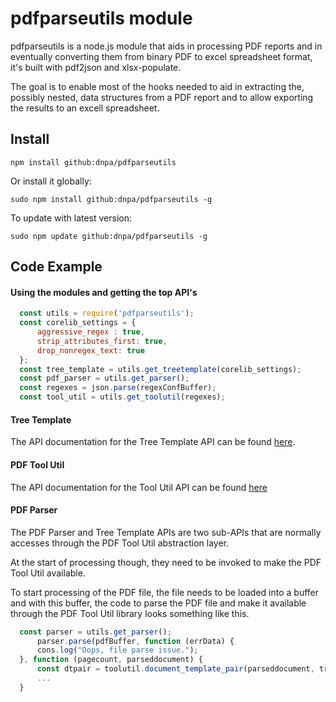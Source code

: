 # pdfparseutils module

pdfparseutils is a node.js module that aids in processing PDF reports and in eventually converting them from binary PDF to excel spreadsheet format, it's built with pdf2json and xlsx-populate.

The goal is to enable most of the hooks needed to aid in extracting the, possibly nested, data structures from a PDF report and to allow exporting the results to an excell spreadsheet.

##  Install

    npm install github:dnpa/pdfparseutils


Or install it globally:

    sudo npm install github:dnpa/pdfparseutils -g

To update with latest version:

    sudo npm update github:dnpa/pdfparseutils -g

## Code Example

#### Using the modules and getting the top API's

```javascript
  const utils = require('pdfparseutils');
  const corelib_settings = {
      aggressive_regex : true,
      strip_attributes_first: true,
      drop_nonregex_text: true
  };
  const tree_template = utils.get_treetemplate(corelib_settings);
  const pdf_parser = utils.get_parser();
  const regexes = json.parse(regexConfBuffer);
  const tool_util = utils.get_toolutil(regexes);
```

#### Tree Template

The API documentation for the Tree Template API can be found [here](treetemplate.md).


#### PDF Tool Util

The API documentation for the Tool Util API  can be found [here](pdftoolutil.md)

#### PDF Parser

The PDF Parser and Tree Template APIs are two sub-APIs that are normally accesses through the 
PDF Tool Util abstraction layer. 

At the start of processing though, they need to be invoked to make the PDF Tool Util available.

To start processing of the PDF file, the file needs to be loaded into a buffer and with 
this buffer, the code to parse the PDF file and make it available through the 
PDF Tool Util library looks something like this.

```javascript
  const parser = utils.get_parser();
      parser.parse(pdfBuffer, function (errData) {
      cons.log("Oops, file parse issue.");
  }, function (pagecount, parseddocument) {
      const dtpair = toolutil.document_template_pair(parseddocument, tree_template, pagecount);
	  ...
  }
```



